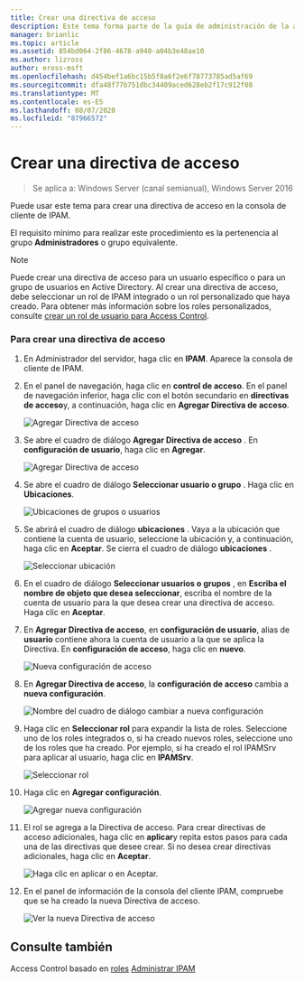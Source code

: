 ```yaml
---
title: Crear una directiva de acceso
description: Este tema forma parte de la guía de administración de la administración de direcciones IP (IPAM) en Windows Server 2016.
manager: brianlic
ms.topic: article
ms.assetid: 854bd064-2f86-4678-a940-a04b3e48ae10
ms.author: lizross
author: eross-msft
ms.openlocfilehash: d454bef1a6bc15b5f8a6f2e6f78773785ad5af69
ms.sourcegitcommit: dfa48f77b751dbc34409aced628eb2f17c912f08
ms.translationtype: MT
ms.contentlocale: es-ES
ms.lasthandoff: 08/07/2020
ms.locfileid: "87966572"
---
```

# <a name="create-an-access-policy"></a>Crear una directiva de acceso

>Se aplica a: Windows Server (canal semianual), Windows Server 2016

Puede usar este tema para crear una directiva de acceso en la consola de cliente de IPAM.

El requisito mínimo para realizar este procedimiento es la pertenencia al grupo **Administradores** o grupo equivalente.

> [!NOTE]
> Puede crear una directiva de acceso para un usuario específico o para un grupo de usuarios en Active Directory. Al crear una directiva de acceso, debe seleccionar un rol de IPAM integrado o un rol personalizado que haya creado. Para obtener más información sobre los roles personalizados, consulte [crear un rol de usuario para Access Control](../../technologies/ipam/Create-a-User-Role-for-Access-Control.md).

### <a name="to-create-an-access-policy"></a>Para crear una directiva de acceso

1.  En Administrador del servidor, haga clic en **IPAM**. Aparece la consola de cliente de IPAM.

2.  En el panel de navegación, haga clic en **control de acceso**. En el panel de navegación inferior, haga clic con el botón secundario en **directivas de acceso**y, a continuación, haga clic en **Agregar Directiva de acceso**.

    ![Agregar Directiva de acceso](../../media/Create-an-Access-Policy/ipam_CreateAP_01.jpg)

3.  Se abre el cuadro de diálogo **Agregar Directiva de acceso** . En **configuración de usuario**, haga clic en **Agregar**.

    ![Agregar Directiva de acceso](../../media/Create-an-Access-Policy/ipam_CreateAP_02.jpg)

4.  Se abre el cuadro de diálogo **Seleccionar usuario o grupo** . Haga clic en **Ubicaciones**.

    ![Ubicaciones de grupos o usuarios](../../media/Create-an-Access-Policy/ipam_CreateAP_03.jpg)

5.  Se abrirá el cuadro de diálogo **ubicaciones** . Vaya a la ubicación que contiene la cuenta de usuario, seleccione la ubicación y, a continuación, haga clic en **Aceptar**. Se cierra el cuadro de diálogo **ubicaciones** .

    ![Seleccionar ubicación](../../media/Create-an-Access-Policy/ipam_CreateAP_04.jpg)

6.  En el cuadro de diálogo **Seleccionar usuarios o grupos** , en **Escriba el nombre de objeto que desea seleccionar**, escriba el nombre de la cuenta de usuario para la que desea crear una directiva de acceso. Haga clic en **Aceptar**.

7.  En **Agregar Directiva de acceso**, en **configuración de usuario**, alias de **usuario** contiene ahora la cuenta de usuario a la que se aplica la Directiva. En **configuración de acceso**, haga clic en **nuevo**.

    ![Nueva configuración de acceso](../../media/Create-an-Access-Policy/ipam_CreateAP_05.jpg)

8.  En **Agregar Directiva de acceso**, la **configuración de acceso** cambia a **nueva configuración**.

    ![Nombre del cuadro de diálogo cambiar a nueva configuración](../../media/Create-an-Access-Policy/ipam_CreateAP_06.jpg)

9. Haga clic en **Seleccionar rol** para expandir la lista de roles. Seleccione uno de los roles integrados o, si ha creado nuevos roles, seleccione uno de los roles que ha creado. Por ejemplo, si ha creado el rol IPAMSrv para aplicar al usuario, haga clic en **IPAMSrv**.

    ![Seleccionar rol](../../media/Create-an-Access-Policy/ipam_CreateAP_07.jpg)

10. Haga clic en **Agregar configuración**.

    ![Agregar nueva configuración](../../media/Create-an-Access-Policy/ipam_CreateAP_08.jpg)

11. El rol se agrega a la Directiva de acceso. Para crear directivas de acceso adicionales, haga clic en **aplicar**y repita estos pasos para cada una de las directivas que desee crear. Si no desea crear directivas adicionales, haga clic en **Aceptar**.

    ![Haga clic en aplicar o en Aceptar.](../../media/Create-an-Access-Policy/ipam_CreateAP_09.jpg)

12. En el panel de información de la consola del cliente IPAM, compruebe que se ha creado la nueva Directiva de acceso.

    ![Ver la nueva Directiva de acceso](../../media/Create-an-Access-Policy/ipam_CreateAP_09a.jpg)

## <a name="see-also"></a>Consulte también
Access Control basado en [roles](Role-based-Access-Control.md) 
 [Administrar IPAM](Manage-IPAM.md)



